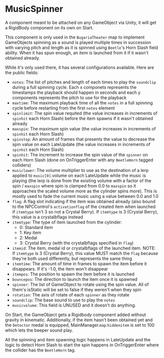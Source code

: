 # MusicSpinner
A component meant to be attached on any GameObject via Unity, it will get a RigidBody component on its own on Start.

This component is only used in the `BugariaTheater` map to implement GameObjects spinning as a sound is played multiple times in succession with varying pitch and length as it is spinned using `Beetle`'s Horn Slash field ability. When it has spun enough, an item is launched from it if it wasn't obtained already.

While it's only used there, it has several configurations available. Here are the public fields:

- `notes`: The list of pitches and length of each times to play the `soundclip` during a full spinning cycle. Each x componets represents the timestamps the playback should happen in seconds and each y components represents the pitch to use for the playback
- `maxtime`: The maximum playback time of all the `notes` in a full spinning cycle before restarting from the first `notes` element
- `spinlimit`: The spin value requited (the value increases in increments of `spinhit` each Horn Slash) before the item spawns if it wasn't obtained already
- `maxspin`: The maximum spin value (the value increases in increments of `spinhit` each Horn Slash)
- `spinstop`: An amount of frames that presents the value to decrease the spin value on each LateUpdate (the value increases in increments of `spinhit` each Horn Slash)
- `spinhit`: The increment to increase the spin value of the `spinner` on each Horn Slash (done on OnTriggerEnter with any `BeetleHorn` tagged colliders)
- `musiclower`: The volume multiplier to use as the destination of a lerp applied to `music[0]`.volume on each LateUpdate while the music is playing (the lerp is done from the existing volume with a factor of the spin / `maxspin` where spin is clamped from 0.0 to `maxspin` so it approaches the scaled volume more as the cylinder spins more). This is mostly used to fade the current music using a value between 0.0 and 1.0
- `flag`: A flag slot indicating if the item was obtained already (also bound to the NPCControl's `activationflag` of the created item when launched if `itemtype` isn't 3 so not a Crystal Berry). If `itemtype` is 3 (Crystal Berry), this value is a crystalbflags instead
- `itemtype`: The type of item launched from the cylinder:
    - 0: Standard item
    - 1: Key item
    - 2: Medal
    - 3: Crystal Berry (with the crystalbflags specified in `flag`)
- `itemid`: The item, medal id or crystalbflags of the launched item. NOTE: If `itemtype` is 3 (Crystal Berry), this value MUST match the `flag` because they're both used differently, but represents the same thing
- `itemtime`: The amount of time in frames to spawn the item before it disappears. If it's -1.0, the item won't disappear
- `itempos`: The position to spawn the item before it is launched
- `bouncepos`: The direction to launch the item once it is spawned
- `spinner`: The list of GameObject to rotate using the spin value. All of them's isStatic will be set to false if they weren't when they spin
- `rotation`: The axis of rotate of each `spinner` as they rotate
- `soundclip`: The base sound to use to play the `notes`
- `musicvolume`: This field is UNUSED and it doesn't do anything.

On Start, the GameObject gets a Rigidbody component added without gravity in kinematic. Additionally, if the item hasn't been obtained yet and the `Detector` medal is equipped, MainManager.`map`.`hiddenitem` is set to 100 which lets the beeper sound play.

All the spinning and item spawning logic happens in LateUpdate and the logic to detect Horn Slash to start the spin happens in OnTriggerEnter where the collider has the `BeetleHorn` tag.
